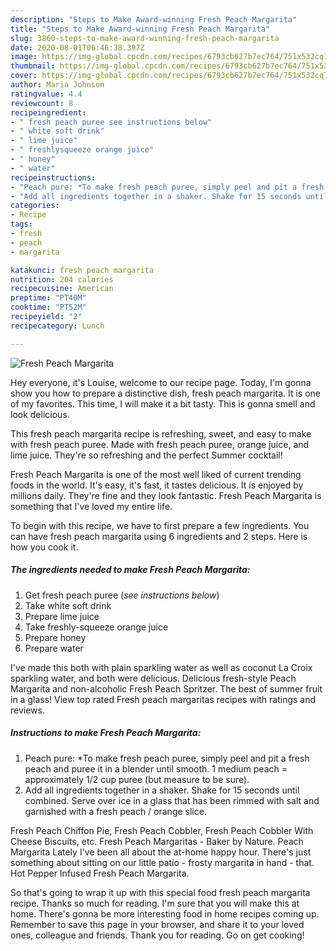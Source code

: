 ```yaml
---
description: "Steps to Make Award-winning Fresh Peach Margarita"
title: "Steps to Make Award-winning Fresh Peach Margarita"
slug: 3860-steps-to-make-award-winning-fresh-peach-margarita
date: 2020-08-01T06:46:38.397Z
image: https://img-global.cpcdn.com/recipes/6793cb627b7ec764/751x532cq70/fresh-peach-margarita-recipe-main-photo.jpg
thumbnail: https://img-global.cpcdn.com/recipes/6793cb627b7ec764/751x532cq70/fresh-peach-margarita-recipe-main-photo.jpg
cover: https://img-global.cpcdn.com/recipes/6793cb627b7ec764/751x532cq70/fresh-peach-margarita-recipe-main-photo.jpg
author: Maria Johnson
ratingvalue: 4.4
reviewcount: 8
recipeingredient:
- " fresh peach puree see instructions below"
- " white soft drink"
- " lime juice"
- " freshlysqueeze orange juice"
- " honey"
- " water"
recipeinstructions:
- "Peach pure: *To make fresh peach puree, simply peel and pit a fresh peach and puree it in a blender until smooth. 1 medium peach = approximately 1/2 cup puree (but measure to be sure)."
- "Add all ingredients together in a shaker. Shake for 15 seconds until combined. Serve over ice in a glass that has been rimmed with salt and garnished with a fresh peach / orange slice."
categories:
- Recipe
tags:
- fresh
- peach
- margarita

katakunci: fresh peach margarita 
nutrition: 204 calories
recipecuisine: American
preptime: "PT40M"
cooktime: "PT52M"
recipeyield: "2"
recipecategory: Lunch

---
```



![Fresh Peach Margarita](https://img-global.cpcdn.com/recipes/6793cb627b7ec764/751x532cq70/fresh-peach-margarita-recipe-main-photo.jpg)

Hey everyone, it's Louise, welcome to our recipe page. Today, I'm gonna show you how to prepare a distinctive dish, fresh peach margarita. It is one of my favorites. This time, I will make it a bit tasty. This is gonna smell and look delicious.

This fresh peach margarita recipe is refreshing, sweet, and easy to make with fresh peach puree. Made with fresh peach puree, orange juice, and lime juice. They&#39;re so refreshing and the perfect Summer cocktail!

Fresh Peach Margarita is one of the most well liked of current trending foods in the world. It's easy, it's fast, it tastes delicious. It is enjoyed by millions daily. They're fine and they look fantastic. Fresh Peach Margarita is something that I've loved my entire life.


To begin with this recipe, we have to first prepare a few ingredients. You can have fresh peach margarita using 6 ingredients and 2 steps. Here is how you cook it.

<!--inarticleads1-->

##### The ingredients needed to make Fresh Peach Margarita:

1. Get  fresh peach puree (*see instructions below*)
1. Take  white soft drink
1. Prepare  lime juice
1. Take  freshly-squeeze orange juice
1. Prepare  honey
1. Prepare  water


I&#39;ve made this both with plain sparkling water as well as coconut La Croix sparkling water, and both were delicious. Delicious fresh-style Peach Margarita and non-alcoholic Fresh Peach Spritzer. The best of summer fruit in a glass! View top rated Fresh peach margaritas recipes with ratings and reviews. 

<!--inarticleads2-->

##### Instructions to make Fresh Peach Margarita:

1. Peach pure: *To make fresh peach puree, simply peel and pit a fresh peach and puree it in a blender until smooth. 1 medium peach = approximately 1/2 cup puree (but measure to be sure).
1. Add all ingredients together in a shaker. Shake for 15 seconds until combined. Serve over ice in a glass that has been rimmed with salt and garnished with a fresh peach / orange slice.


Fresh Peach Chiffon Pie, Fresh Peach Cobbler, Fresh Peach Cobbler With Cheese Biscuits, etc. Fresh Peach Margaritas - Baker by Nature. Peach Margarita Lately I&#39;ve been all about the at-home happy hour. There&#39;s just something about sitting on our little patio - frosty margarita in hand - that. Hot Pepper Infused Fresh Peach Margarita. 

So that's going to wrap it up with this special food fresh peach margarita recipe. Thanks so much for reading. I'm sure that you will make this at home. There's gonna be more interesting food in home recipes coming up. Remember to save this page in your browser, and share it to your loved ones, colleague and friends. Thank you for reading. Go on get cooking!
